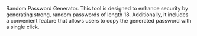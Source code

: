 Random Password Generator. This tool is designed to enhance security by generating strong, random passwords of length 18. Additionally, 
it includes a convenient feature that allows users to copy the generated password with a single click.

